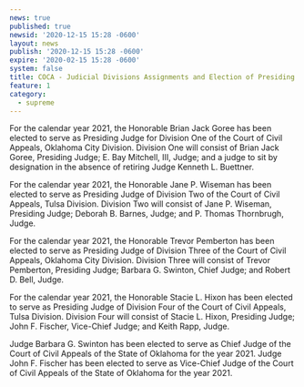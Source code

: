 ```yaml
---
news: true
published: true
newsid: '2020-12-15 15:28 -0600'
layout: news
publish: '2020-12-15 15:28 -0600'
expire: '2020-02-15 15:28 -0600'
system: false
title: COCA - Judicial Divisions Assignments and Election of Presiding Judges
feature: 1
category:
  - supreme
---
```

For the calendar year 2021, the Honorable Brian Jack Goree has been elected to serve as Presiding Judge for Division One of the Court of Civil Appeals, Oklahoma City Division. Division One will consist of Brian Jack Goree, Presiding Judge; E. Bay Mitchell, III, Judge; and a judge to sit by designation in the absence of retiring Judge Kenneth L. Buettner.

For the calendar year 2021, the Honorable Jane P. Wiseman has been elected to serve as Presiding Judge of Division Two of the Court of Civil Appeals, Tulsa Division. Division Two will consist of Jane P. Wiseman, Presiding Judge; Deborah B. Barnes, Judge; and P. Thomas Thornbrugh, Judge. 

For the calendar year 2021, the Honorable Trevor Pemberton has been elected to serve as Presiding Judge of Division Three of the Court of Civil Appeals, Oklahoma City Division. Division Three will consist of Trevor Pemberton, Presiding Judge; Barbara G. Swinton, Chief Judge; and Robert D. Bell, Judge. 

For the calendar year 2021, the Honorable Stacie L. Hixon has been elected to serve as Presiding Judge of Division Four of the Court of Civil Appeals, Tulsa Division. Division Four will consist of Stacie L. Hixon, Presiding Judge; John F. Fischer, Vice-Chief Judge; and Keith Rapp, Judge. 

Judge Barbara G. Swinton has been elected to serve as Chief Judge of the Court of Civil Appeals of the State of Oklahoma for the year 2021. Judge John F. Fischer has been elected to serve as Vice-Chief Judge of the Court of Civil Appeals of the State of Oklahoma for the year 2021.
